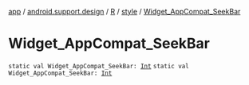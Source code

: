 [app](../../../index.md) / [android.support.design](../../index.md) / [R](../index.md) / [style](index.md) / [Widget_AppCompat_SeekBar](./-widget_-app-compat_-seek-bar.md)

# Widget_AppCompat_SeekBar

`static val Widget_AppCompat_SeekBar: `[`Int`](https://kotlinlang.org/api/latest/jvm/stdlib/kotlin/-int/index.html)
`static val Widget_AppCompat_SeekBar: `[`Int`](https://kotlinlang.org/api/latest/jvm/stdlib/kotlin/-int/index.html)